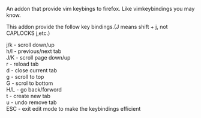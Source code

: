An addon that provide vim keybings to firefox. Like vimkeybindings you may know.

This addon provide the follow key bindings.(J means shift + j, not CAPLOCKS j,etc.)

j/k - scroll down/up  
h/l - previous/next tab  
J/K - scroll page down/up  
r - reload tab  
d - close current tab  
g - scroll to top  
G - scrol to bottom  
H/L - go back/forword  
t - create new tab  
u - undo remove tab  
ESC - exit edit mode to make the keybindings efficient  
